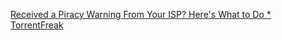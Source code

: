 
[Received a Piracy Warning From Your ISP? Here's What to Do * TorrentFreak](https://torrentfreak.com/received-a-piracy-warning-from-your-isp-heres-what-to-do-181007/)
